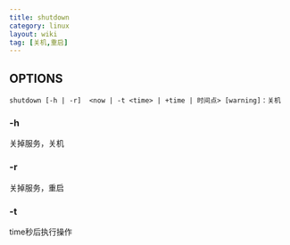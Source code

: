```yaml
---
title: shutdown
category: linux
layout: wiki
tag: [关机,重启] 
---
```


## OPTIONS

``` 
shutdown [-h | -r]  <now | -t <time> | +time | 时间点> [warning]：关机
```

### -h

关掉服务，关机

### -r

关掉服务，重启

### -t <time>

time秒后执行操作